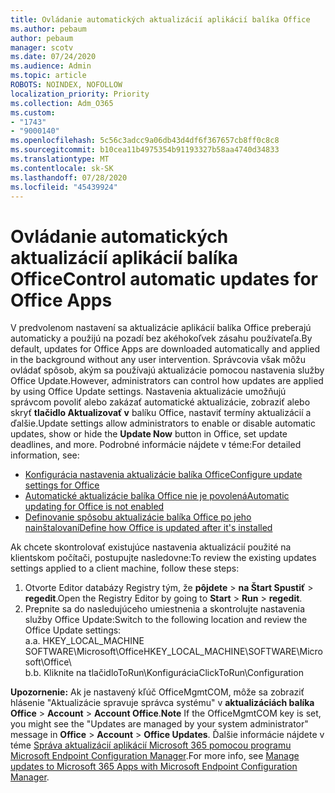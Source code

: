 ```yaml
---
title: Ovládanie automatických aktualizácií aplikácií balíka Office
ms.author: pebaum
author: pebaum
manager: scotv
ms.date: 07/24/2020
ms.audience: Admin
ms.topic: article
ROBOTS: NOINDEX, NOFOLLOW
localization_priority: Priority
ms.collection: Adm_O365
ms.custom:
- "1743"
- "9000140"
ms.openlocfilehash: 5c56c3adcc9a06db43d4df6f367657cb8ff0c8c8
ms.sourcegitcommit: b10cea11b4975354b91193327b58aa4740d34833
ms.translationtype: MT
ms.contentlocale: sk-SK
ms.lasthandoff: 07/28/2020
ms.locfileid: "45439924"
---
```

# <a name="control-automatic-updates-for-office-apps"></a><span data-ttu-id="1ebe3-102">Ovládanie automatických aktualizácií aplikácií balíka Office</span><span class="sxs-lookup"><span data-stu-id="1ebe3-102">Control automatic updates for Office Apps</span></span>

<span data-ttu-id="1ebe3-103">V predvolenom nastavení sa aktualizácie aplikácií balíka Office preberajú automaticky a použijú na pozadí bez akéhokoľvek zásahu používateľa.</span><span class="sxs-lookup"><span data-stu-id="1ebe3-103">By default, updates for Office Apps are downloaded automatically and applied in the background without any user intervention.</span></span> <span data-ttu-id="1ebe3-104">Správcovia však môžu ovládať spôsob, akým sa používajú aktualizácie pomocou nastavenia služby Office Update.</span><span class="sxs-lookup"><span data-stu-id="1ebe3-104">However, administrators can control how updates are applied by using Office Update settings.</span></span> <span data-ttu-id="1ebe3-105">Nastavenia aktualizácie umožňujú správcom povoliť alebo zakázať automatické aktualizácie, zobraziť alebo skryť **tlačidlo Aktualizovať v** balíku Office, nastaviť termíny aktualizácií a ďalšie.</span><span class="sxs-lookup"><span data-stu-id="1ebe3-105">Update settings allow administrators to enable or disable automatic updates, show or hide the **Update Now** button in Office, set update deadlines, and more.</span></span> <span data-ttu-id="1ebe3-106">Podrobné informácie nájdete v téme:</span><span class="sxs-lookup"><span data-stu-id="1ebe3-106">For detailed information, see:</span></span>

- [<span data-ttu-id="1ebe3-107">Konfigurácia nastavenia aktualizácie balíka Office</span><span class="sxs-lookup"><span data-stu-id="1ebe3-107">Configure update settings for Office</span></span>](https://docs.microsoft.com/deployoffice/configure-update-settings-for-office-365-proplus)  
- [<span data-ttu-id="1ebe3-108">Automatické aktualizácie balíka Office nie je povolená</span><span class="sxs-lookup"><span data-stu-id="1ebe3-108">Automatic updating for Office is not enabled</span></span>](https://support.microsoft.com/help/2753538/automatic-updating-for-office-2013-and-office-2016-click-to-run-is-not)  
- [<span data-ttu-id="1ebe3-109">Definovanie spôsobu aktualizácie balíka Office po jeho nainštalovaní</span><span class="sxs-lookup"><span data-stu-id="1ebe3-109">Define how Office is updated after it's installed</span></span>](https://docs.microsoft.com/deployoffice/configuration-options-for-the-office-2016-deployment-tool#updates-element)

<span data-ttu-id="1ebe3-110">Ak chcete skontrolovať existujúce nastavenia aktualizácií použité na klientskom počítači, postupujte nasledovne:</span><span class="sxs-lookup"><span data-stu-id="1ebe3-110">To review the existing updates settings applied to a client machine, follow these steps:</span></span>

1. <span data-ttu-id="1ebe3-111">Otvorte Editor databázy Registry tým, že **pôjdete**  >  **na Štart Spustiť**  >  **regedit**.</span><span class="sxs-lookup"><span data-stu-id="1ebe3-111">Open the Registry Editor by going to **Start** > **Run** > **regedit**.</span></span>
2. <span data-ttu-id="1ebe3-112">Prepnite sa do nasledujúceho umiestnenia a skontrolujte nastavenia služby Office Update:</span><span class="sxs-lookup"><span data-stu-id="1ebe3-112">Switch to the following location and review the Office Update settings:</span></span>  
    <span data-ttu-id="1ebe3-113">a.</span><span class="sxs-lookup"><span data-stu-id="1ebe3-113">a.</span></span> <span data-ttu-id="1ebe3-114">HKEY_LOCAL_MACHINE SOFTWARE\Microsoft\Office</span><span class="sxs-lookup"><span data-stu-id="1ebe3-114">HKEY_LOCAL_MACHINE\SOFTWARE\Microsoft\Office</span></span>\  
    <span data-ttu-id="1ebe3-115">b.</span><span class="sxs-lookup"><span data-stu-id="1ebe3-115">b.</span></span> <span data-ttu-id="1ebe3-116">Kliknite na tlačidloToRun\Konfigurácia</span><span class="sxs-lookup"><span data-stu-id="1ebe3-116">ClickToRun\Configuration</span></span>

<span data-ttu-id="1ebe3-117">**Upozornenie:**  Ak je nastavený kľúč OfficeMgmtCOM, môže sa zobraziť hlásenie "Aktualizácie spravuje správca systému" v **aktualizáciách balíka Office**  >  **Account**  >  **Account Office**.</span><span class="sxs-lookup"><span data-stu-id="1ebe3-117">**Note**  If the OfficeMgmtCOM key is set, you might see the "Updates are managed by your system administrator" message in **Office** > **Account** > **Office Updates**.</span></span> <span data-ttu-id="1ebe3-118">Ďalšie informácie nájdete v téme [Správa aktualizácií aplikácií Microsoft 365 pomocou programu Microsoft Endpoint Configuration Manager](https://docs.microsoft.com/deployoffice/manage-updates-to-office-365-proplus-with-system-center-configuration-manager#method-1-use-office-deployment-tool-to-enable-office-365-clients-to-receive-updates-from-configuration-manager).</span><span class="sxs-lookup"><span data-stu-id="1ebe3-118">For more info, see [Manage updates to Microsoft 365 Apps with Microsoft Endpoint Configuration Manager](https://docs.microsoft.com/deployoffice/manage-updates-to-office-365-proplus-with-system-center-configuration-manager#method-1-use-office-deployment-tool-to-enable-office-365-clients-to-receive-updates-from-configuration-manager).</span></span>  